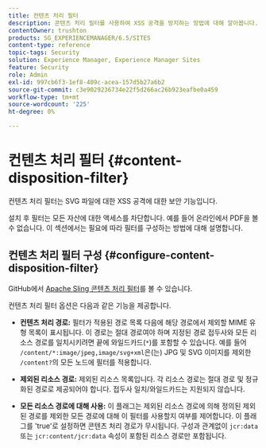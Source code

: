 ```yaml
---
title: 컨텐츠 처리 필터
description: 콘텐츠 처리 필터를 사용하여 XSS 공격을 방지하는 방법에 대해 알아봅니다.
contentOwner: trushton
products: SG_EXPERIENCEMANAGER/6.5/SITES
content-type: reference
topic-tags: Security
solution: Experience Manager, Experience Manager Sites
feature: Security
role: Admin
exl-id: 997cb6f3-1ef8-409c-acea-157d5b27a6b2
source-git-commit: c3e9029236734e22f5d266ac26b923eafbe0a459
workflow-type: tm+mt
source-wordcount: '225'
ht-degree: 0%

---
```


# 컨텐츠 처리 필터 {#content-disposition-filter}

컨텐츠 처리 필터는 SVG 파일에 대한 XSS 공격에 대한 보안 기능입니다.

설치 후 필터는 모든 자산에 대한 액세스를 차단합니다. 예를 들어 온라인에서 PDF을 볼 수 없습니다. 이 섹션에서는 필요에 따라 필터를 구성하는 방법에 대해 설명합니다.

## 컨텐츠 처리 필터 구성 {#configure-content-disposition-filter}

GitHub에서 [Apache Sling 콘텐츠 처리 필터](https://github.com/apache/sling-org-apache-sling-security/blob/master/src/main/java/org/apache/sling/security/impl/ContentDispositionFilterConfiguration.java)를 볼 수 있습니다.

컨텐츠 처리 필터 옵션은 다음과 같은 기능을 제공합니다.

* **컨텐츠 처리 경로:** 필터가 적용된 경로 목록 다음에 해당 경로에서 제외할 MIME 유형 목록이 표시됩니다. 이 경로는 절대 경로여야 하며 지정된 경로 접두사와 모든 리소스 경로를 일치시키려면 끝에 와일드카드(`*`)를 포함할 수 있습니다. 예를 들어 `/content/*:image/jpeg,image/svg+xml`은(는) JPG 및 SVG 이미지를 제외한 `/content?`의 모든 노드에 필터를 적용합니다.

* **제외된 리소스 경로:** 제외된 리소스 목록입니다. 각 리소스 경로는 절대 경로 및 정규화된 경로로 제공되어야 합니다. 접두사 일치/와일드카드는 지원되지 않습니다.

* **모든 리소스 경로에 대해 사용:** 이 플래그는 제외된 리소스 경로에 의해 정의된 제외된 경로를 제외한 모든 경로에 대해 이 필터를 사용할지 여부를 제어합니다. 이 플래그를 &#39;true&#39;로 설정하면 콘텐츠 처리 경로가 무시됩니다. 구성과 관계없이 `jcr:data` 또는 `jcr:content/jcr:data` 속성이 포함된 리소스 경로만 포함됩니다.
